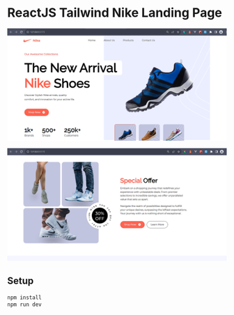 # ReactJS Tailwind Nike Landing Page

![Alt text](/public/screens/screen1.png "Screen 1")

![Alt text](/public/screens/screen2.png "Screen 2")

## Setup

```
npm install
npm run dev
```
